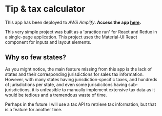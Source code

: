 # Tip & tax calculator

This app has been deployed to _AWS Amplify_. **Access the app [here](https://master.d1iemwqyd0h8xm.amplifyapp.com/).**

This very simple project was built as a 'practice run' for React and Redux in a single-page
application. This project uses the Material-UI React component for inputs
and layout elements.

## Why so few states?

As you might notice, the main feature missing from this app is the lack of
states and their corresponding jurisdictions for sales tax information. However, with
many states having jurisdiction-specific taxes, and hundreds of jurisdictions per
state, and even some jurisdicitons having sub-jurisdictions, it is
unfeasible to manually implement extensive tax data as it would be tedious and a
tremendous waste of time.

Perhaps in the future I will use a tax API to retrieve tax information, but that
is a feature for another time.
